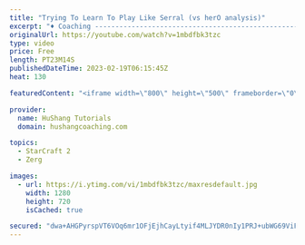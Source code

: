 ```yaml
---
title: "Trying To Learn To Play Like Serral (vs herO analysis)"
excerpt: "♦ Coaching -------------------------------------------------------------------------- Website: https://www.hushangcoaching.com  Interested in Starcraft lessons? Check out my website! I would love to help you improve and reach your goals. I've been coaching for several years and I have 5+ GM students"
originalUrl: https://youtube.com/watch?v=1mbdfbk3tzc
type: video
price: Free
length: PT23M14S
publishedDateTime: 2023-02-19T06:15:45Z
heat: 130

featuredContent: "<iframe width=\"800\" height=\"500\" frameborder=\"0\" src=\"https://www.youtube.com/embed/1mbdfbk3tzc\" allow=\"accelerometer; autoplay; encrypted-media; gyroscope; picture-in-picture\" allowfullscreen></iframe>"

provider:
  name: HuShang Tutorials
  domain: hushangcoaching.com

topics:
  - StarCraft 2
  - Zerg

images:
  - url: https://i.ytimg.com/vi/1mbdfbk3tzc/maxresdefault.jpg
    width: 1280
    height: 720
    isCached: true

secured: "dwa+AHGPyrspVT6VOq6mr1OFjEjhCayLtyif4MLJYDR0nIy1PRJ+ubWG69ViF3wLBJJJ+yHCFVemnfGOsoQVWhwl//1nZ/6mJPm/8RKWpbOfmq4Ywfoy0+0JSPRmhU4AryiMaeN8Bzd0mQcHyLW95o8A4ZQIRgZiQao7Aq949IfWUsDCknF0juYuhrJaPLmbeZ/apfAQfdEAJul5Jw+vd3J34Ex8T2jdMHQm69TKOolmTexNGbBfx+GSZhkAf63Vb+nVBWqg3IbTHi1r6+qeCSy3yYryU/sJaNpMW1JrpvpPjrdhu5kIh7bhxthrtDF0pUKIZB76ujoGMMY58PpuJVUFxnIQELVfI3XpBvByVUqUMCEw4ecoKL2eVx20VvpU+zqHWAmQ2eiapkzFPFlSawNQmlmjb8LARBzmulM6XQE=;QIdP35TKjRZ8mYgneRFqsg=="
---
```


